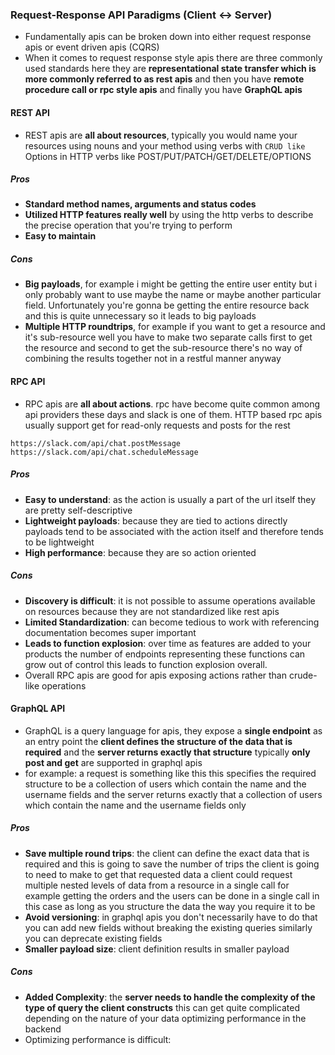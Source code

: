 ### Request-Response API Paradigms (Client <-> Server)
- Fundamentally apis can be broken down into either request response apis or event driven apis (CQRS)
- When it comes to request response style apis there are three commonly used standards here they are **representational state transfer which is more commonly referred to as rest apis** and then you have **remote procedure call or rpc style apis** and finally you have **GraphQL apis**
#### REST API
- REST apis are **all about resources**, typically you would name your resources using nouns and your method using verbs with `CRUD like` Options in HTTP verbs like POST/PUT/PATCH/GET/DELETE/OPTIONS
##### Pros
- **Standard method names, arguments and status codes**
- **Utilized HTTP features really well** by using the http verbs to describe the precise operation that you're trying to perform
- **Easy to maintain**
##### Cons
- **Big payloads**, for example i might be getting the entire user entity but i only probably want to use maybe the name or maybe another particular field.  Unfortunately you're gonna be getting the entire resource back and this is quite unnecessary so it leads to big payloads
- **Multiple HTTP roundtrips**, for example if you want to get a resource and it's sub-resource well you have to make two separate calls first to get the resource and second to get the sub-resource there's no way of combining the results together not in a restful manner anyway
#### RPC API
- RPC apis are **all about actions**. rpc have become quite common among api providers these days and slack is one of them. HTTP  based rpc apis usually support get for read-only requests and posts for the rest
```
https://slack.com/api/chat.postMessage
https://slack.com/api/chat.scheduleMessage
```
##### Pros
- **Easy to understand**:  as the action is usually a part of the url itself they are pretty self-descriptive
- **Lightweight payloads**: because they are tied to actions directly payloads tend to be associated with the action itself and therefore tends to be lightweight
- **High performance**: because they are so action oriented
##### Cons
- **Discovery is difficult**: it is not possible to assume operations available on resources because they are not standardized like rest apis
- **Limited Standardization**: can become tedious to work with referencing documentation becomes super important
- **Leads to function explosion**: over time as features are added to your products the number of endpoints representing
these functions can grow out of control this leads to function explosion overall. 
- Overall RPC apis are good for apis exposing actions rather than crude-like operations
#### GraphQL API
- GraphQL is a query language for apis, they expose a **single endpoint** as an entry point the **client defines the structure of the data that is required** and the **server returns exactly that structure** typically **only post and get** are supported in graphql apis
- for example: a request is something like this this specifies the required structure to be a collection of users which contain the name and the username fields and the server returns exactly that a collection of users which contain the name and the username fields only
##### Pros
- **Save multiple round trips**: the client can define the exact data that is required and this is going to save the number of trips the client is going to need to make to get that requested data a client could request multiple nested levels of data
from a resource in a single call for example getting the orders and the users can be done in a single call in this case as long as you structure the data the way you require it to be
- **Avoid versioning**: in graphql apis you don't necessarily have to do that you can add new fields without breaking the existing queries similarly you can deprecate existing fields
- **Smaller payload size**: client definition results in smaller payload
##### Cons
- **Added Complexity**: the **server needs to handle the complexity of the type of query the client constructs** this can get quite complicated depending on the nature of your data optimizing performance in the backend
- Optimizing performance is difficult: 
<!--stackedit_data:
eyJoaXN0b3J5IjpbLTE2NzkzMzQ0MDIsLTExNTYyMDM5MDcsLT
E4NjQ2NTk1OTAsLTE4Mzc2OTY0OCwzNzk1NDI2MTMsNzQyMDI5
OTAwLC0xMTA4MjM5OTA2XX0=
-->